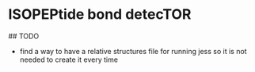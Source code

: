 # ISOPEPtide bond detecTOR


## TODO

- find a way to have a relative structures file for running jess so it is not needed to create it every time